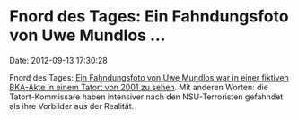Fnord des Tages: Ein Fahndungsfoto von Uwe Mundlos \...
=======================================================

Date: 2012-09-13 17:30:28

Fnord des Tages: [Ein Fahndungsfoto von Uwe Mundlos war in einer
fiktiven BKA-Akte in einem Tatort von 2001 zu
sehen](http://www.spiegel.de/panorama/blah-a-855634.html). Mit anderen
Worten: die Tatort-Kommissare haben intensiver nach den NSU-Terroristen
gefahndet als ihre Vorbilder aus der Realität.
